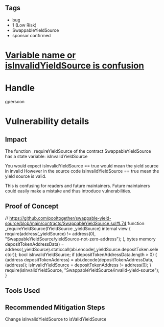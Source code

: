## Tags

- bug
- 1 (Low Risk)
- SwappableYieldSource
- sponsor confirmed

# [Variable name or isInvalidYieldSource is confusion](https://github.com/code-423n4/2021-07-pooltogether-findings/issues/8) 

# Handle

gpersoon


# Vulnerability details

## Impact
The function _requireYieldSource of the contract SwappableYieldSource has a state variable: isInvalidYieldSource

You would expect isInvalidYieldSource == true would mean the yield source in invalid
However in the source code  isInvalidYieldSource == true mean the yield source is valid.

This is confusing for readers and future maintainers. Future maintainers could easily make a mistake and thus introduce vulnerabilities.

## Proof of Concept
// https://github.com/pooltogether/swappable-yield-source/blob/main/contracts/SwappableYieldSource.sol#L74
function _requireYieldSource(IYieldSource _yieldSource) internal view {
    require(address(_yieldSource) != address(0), "SwappableYieldSource/yieldSource-not-zero-address");
    (, bytes memory depositTokenAddressData) = address(_yieldSource).staticcall(abi.encode(_yieldSource.depositToken.selector));
    bool isInvalidYieldSource;
    if (depositTokenAddressData.length > 0) {
      (address depositTokenAddress) = abi.decode(depositTokenAddressData, (address));
      isInvalidYieldSource = depositTokenAddress != address(0);
    }
    require(isInvalidYieldSource, "SwappableYieldSource/invalid-yield-source");
  }

## Tools Used

## Recommended Mitigation Steps
Change isInvalidYieldSource to isValidYieldSource 

